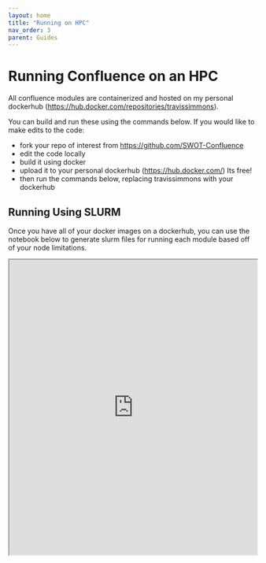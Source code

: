 ```yaml
---
layout: home
title: "Running on HPC"
nav_order: 3
parent: Guides
---
```


# Running Confluence on an HPC

All confluence modules are containerized and hosted on my personal dockerhub (https://hub.docker.com/repositories/travissimmons). 

You can build and run these using the commands below. If you would like to make edits to the code:
 
- fork your repo of interest from https://github.com/SWOT-Confluence
- edit the code locally
- build it using docker
- upload it to your personal dockerhub (https://hub.docker.com/) Its free!
- then run the commands below, replacing travissimmons with your dockerhub 


## Running Using SLURM

Once you have all of your docker images on a dockerhub, you can use the notebook below to generate slurm files for running each module based off of your node limitations.

<iframe
    src="https://nbviewer.org/github/SWOT-Confluence/just-the-docs/blob/main/guides/local_confluence_notebook.ipynb"
    width="100%"
    height="600px">
</iframe>